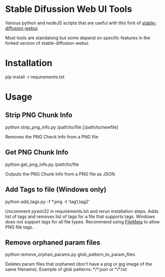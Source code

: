 # Stable Difussion Web UI Tools

Various python and nodeJS scripts that are useful with this fork of
[stable-diffusion-webui](https://github.com/tsngo/stable-diffusion-webui).

Most tools are standalong but some depend on specific features in the forked version of stable-diffusion-webui.

# Installation
pip install -r requirements.txt

# Usage

## Strip PNG Chunk Info
python strip_png_info.py /path/to/file [/path/to/newfile]

Removes the PNG Check Info from a PNG file

## Get PNG Chunk Info
python get_png_info.py /path/to/file

Outputs the PNG Chunk Info from a PNG file as JSON

## Add Tags to file (Windows only)
python add_tags.py -f *.png -t 'tag1,tag2'

Uncomment pywin32 in requirements.txt and rerun installation steps. Adds list of tags and removes list of tags for a file that supports tags. Windows does not support tags for all file types. Recommend using [FileMeta](https://github.com/Dijji/FileMeta/releases) to allow PNG file tags.

## Remove orphaned param files
python remove_orphan_params.py glob_pattern_to_param_files

Deletes param files that orphaned (don't have a png or jpg image of the same filename). Example of glob patterns: \*/\*.json or \*/\*.txt


